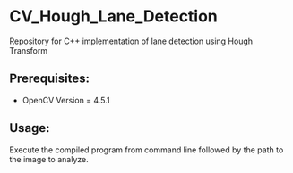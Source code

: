 # CV_Hough_Lane_Detection
Repository for C++ implementation of lane detection using Hough Transform

## Prerequisites:

- OpenCV Version = 4.5.1

## Usage:

Execute the compiled program from command line followed by the path to the image to analyze.